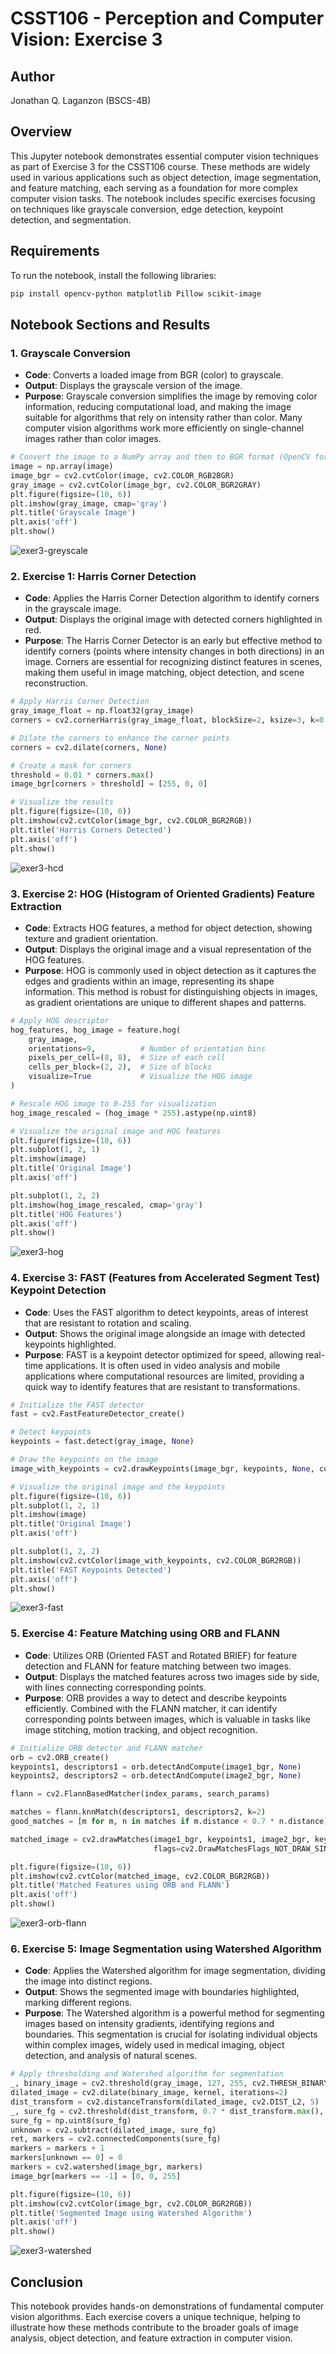
# CSST106 - Perception and Computer Vision: Exercise 3

## Author
Jonathan Q. Laganzon (BSCS-4B)

## Overview

This Jupyter notebook demonstrates essential computer vision techniques as part of Exercise 3 for the CSST106 course. These methods are widely used in various applications such as object detection, image segmentation, and feature matching, each serving as a foundation for more complex computer vision tasks. The notebook includes specific exercises focusing on techniques like grayscale conversion, edge detection, keypoint detection, and segmentation.

## Requirements

To run the notebook, install the following libraries:

```bash
pip install opencv-python matplotlib Pillow scikit-image
```

## Notebook Sections and Results

### 1. **Grayscale Conversion**
   - **Code**: Converts a loaded image from BGR (color) to grayscale.
   - **Output**: Displays the grayscale version of the image.
   - **Purpose**: Grayscale conversion simplifies the image by removing color information, reducing computational load, and making the image suitable for algorithms that rely on intensity rather than color. Many computer vision algorithms work more efficiently on single-channel images rather than color images.

   ```python
   # Convert the image to a NumPy array and then to BGR format (OpenCV format) and grayscale
   image = np.array(image)
   image_bgr = cv2.cvtColor(image, cv2.COLOR_RGB2BGR)
   gray_image = cv2.cvtColor(image_bgr, cv2.COLOR_BGR2GRAY)
   plt.figure(figsize=(10, 6))
   plt.imshow(gray_image, cmap='gray')
   plt.title('Grayscale Image')
   plt.axis('off')
   plt.show()
   ```
![exer3-greyscale](https://github.com/user-attachments/assets/640dc91c-3764-477d-acfa-92bd7b4655a8)



### 2. **Exercise 1: Harris Corner Detection**
   - **Code**: Applies the Harris Corner Detection algorithm to identify corners in the grayscale image.
   - **Output**: Displays the original image with detected corners highlighted in red.
   - **Purpose**: The Harris Corner Detector is an early but effective method to identify corners (points where intensity changes in both directions) in an image. Corners are essential for recognizing distinct features in scenes, making them useful in image matching, object detection, and scene reconstruction.

   ```python
   # Apply Harris Corner Detection
   gray_image_float = np.float32(gray_image)
   corners = cv2.cornerHarris(gray_image_float, blockSize=2, ksize=3, k=0.04)

   # Dilate the corners to enhance the corner points
   corners = cv2.dilate(corners, None)

   # Create a mask for corners
   threshold = 0.01 * corners.max()
   image_bgr[corners > threshold] = [255, 0, 0]

   # Visualize the results
   plt.figure(figsize=(10, 6))
   plt.imshow(cv2.cvtColor(image_bgr, cv2.COLOR_BGR2RGB))
   plt.title('Harris Corners Detected')
   plt.axis('off')
   plt.show()
   ```
![exer3-hcd](https://github.com/user-attachments/assets/d1134b79-d348-468a-af68-a42c6e1b39ca)



### 3. **Exercise 2: HOG (Histogram of Oriented Gradients) Feature Extraction**
   - **Code**: Extracts HOG features, a method for object detection, showing texture and gradient orientation.
   - **Output**: Displays the original image and a visual representation of the HOG features.
   - **Purpose**: HOG is commonly used in object detection as it captures the edges and gradients within an image, representing its shape information. This method is robust for distinguishing objects in images, as gradient orientations are unique to different shapes and patterns.

   ```python
   # Apply HOG descriptor
   hog_features, hog_image = feature.hog(
       gray_image,
       orientations=9,          # Number of orientation bins
       pixels_per_cell=(8, 8),  # Size of each cell
       cells_per_block=(2, 2),  # Size of blocks
       visualize=True           # Visualize the HOG image
   )

   # Rescale HOG image to 0-255 for visualization
   hog_image_rescaled = (hog_image * 255).astype(np.uint8)

   # Visualize the original image and HOG features
   plt.figure(figsize=(10, 6))
   plt.subplot(1, 2, 1)
   plt.imshow(image)
   plt.title('Original Image')
   plt.axis('off')

   plt.subplot(1, 2, 2)
   plt.imshow(hog_image_rescaled, cmap='gray')
   plt.title('HOG Features')
   plt.axis('off')
   plt.show()
   ```
![exer3-hog](https://github.com/user-attachments/assets/9b6a30d4-8b33-423c-8617-5e69e242940c)



### 4. **Exercise 3: FAST (Features from Accelerated Segment Test) Keypoint Detection**
   - **Code**: Uses the FAST algorithm to detect keypoints, areas of interest that are resistant to rotation and scaling.
   - **Output**: Shows the original image alongside an image with detected keypoints highlighted.
   - **Purpose**: FAST is a keypoint detector optimized for speed, allowing real-time applications. It is often used in video analysis and mobile applications where computational resources are limited, providing a quick way to identify features that are resistant to transformations.

   ```python
   # Initialize the FAST detector
   fast = cv2.FastFeatureDetector_create()

   # Detect keypoints
   keypoints = fast.detect(gray_image, None)

   # Draw the keypoints on the image
   image_with_keypoints = cv2.drawKeypoints(image_bgr, keypoints, None, color=(0, 255, 0))

   # Visualize the original image and the keypoints
   plt.figure(figsize=(10, 6))
   plt.subplot(1, 2, 1)
   plt.imshow(image)
   plt.title('Original Image')
   plt.axis('off')

   plt.subplot(1, 2, 2)
   plt.imshow(cv2.cvtColor(image_with_keypoints, cv2.COLOR_BGR2RGB))
   plt.title('FAST Keypoints Detected')
   plt.axis('off')
   plt.show()
   ```
![exer3-fast](https://github.com/user-attachments/assets/aa8eb293-5598-436c-8ea8-954539567c74)



### 5. **Exercise 4: Feature Matching using ORB and FLANN**
   - **Code**: Utilizes ORB (Oriented FAST and Rotated BRIEF) for feature detection and FLANN for feature matching between two images.
   - **Output**: Displays the matched features across two images side by side, with lines connecting corresponding points.
   - **Purpose**: ORB provides a way to detect and describe keypoints efficiently. Combined with the FLANN matcher, it can identify corresponding points between images, which is valuable in tasks like image stitching, motion tracking, and object recognition.

   ```python
   # Initialize ORB detector and FLANN matcher
   orb = cv2.ORB_create()
   keypoints1, descriptors1 = orb.detectAndCompute(image1_bgr, None)
   keypoints2, descriptors2 = orb.detectAndCompute(image2_bgr, None)

   flann = cv2.FlannBasedMatcher(index_params, search_params)

   matches = flann.knnMatch(descriptors1, descriptors2, k=2)
   good_matches = [m for m, n in matches if m.distance < 0.7 * n.distance]

   matched_image = cv2.drawMatches(image1_bgr, keypoints1, image2_bgr, keypoints2, good_matches, None,
                                   flags=cv2.DrawMatchesFlags_NOT_DRAW_SINGLE_POINTS)

   plt.figure(figsize=(10, 6))
   plt.imshow(cv2.cvtColor(matched_image, cv2.COLOR_BGR2RGB))
   plt.title('Matched Features using ORB and FLANN')
   plt.axis('off')
   plt.show()
   ```
![exer3-orb-flann](https://github.com/user-attachments/assets/2b0d850b-0d63-44d6-b601-5854d9339746)



### 6. **Exercise 5: Image Segmentation using Watershed Algorithm**
   - **Code**: Applies the Watershed algorithm for image segmentation, dividing the image into distinct regions.
   - **Output**: Shows the segmented image with boundaries highlighted, marking different regions.
   - **Purpose**: The Watershed algorithm is a powerful method for segmenting images based on intensity gradients, identifying regions and boundaries. This segmentation is crucial for isolating individual objects within complex images, widely used in medical imaging, object detection, and analysis of natural scenes.

   ```python
   # Apply thresholding and Watershed algorithm for segmentation
   _, binary_image = cv2.threshold(gray_image, 127, 255, cv2.THRESH_BINARY_INV)
   dilated_image = cv2.dilate(binary_image, kernel, iterations=2)
   dist_transform = cv2.distanceTransform(dilated_image, cv2.DIST_L2, 5)
   _, sure_fg = cv2.threshold(dist_transform, 0.7 * dist_transform.max(), 255, 0)
   sure_fg = np.uint8(sure_fg)
   unknown = cv2.subtract(dilated_image, sure_fg)
   ret, markers = cv2.connectedComponents(sure_fg)
   markers = markers + 1
   markers[unknown == 0] = 0
   markers = cv2.watershed(image_bgr, markers)
   image_bgr[markers == -1] = [0, 0, 255]

   plt.figure(figsize=(10, 6))
   plt.imshow(cv2.cvtColor(image_bgr, cv2.COLOR_BGR2RGB))
   plt.title('Segmented Image using Watershed Algorithm')
   plt.axis('off')
   plt.show()
   ```
![exer3-watershed](https://github.com/user-attachments/assets/cf9288df-8897-4e30-ac2d-7133d845fdef)



## Conclusion

This notebook provides hands-on demonstrations of fundamental computer vision algorithms. Each exercise covers a unique technique, helping to illustrate how these methods contribute to the broader goals of image analysis, object detection, and feature extraction in computer vision.
